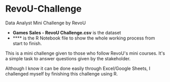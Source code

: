 # RevoU-Challenge
Data Analyst Mini Challenge by RevoU

* **Games Sales - RevoU Challenge.csv** is the dataset
* **** is the R Notebook file to show the whole working process from start to finish.

This is a mini challenge given to those who follow RevoU's mini courses. It's a simple task to answer questions given by the stakeholder.

Although I know it can be done easily through Excel/Google Sheets, I challenged myself by finishing this challenge using R.
